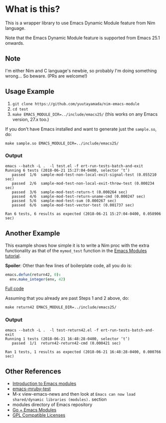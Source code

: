 # What is this?
This is a wrapper library to use Emacs Dynamic Module feature from
Nim language.

Note that the Emacs Dynamic Module feature is supported from Emacs
25.1 onwards.

## Note
I'm either Nim and C language's newbie, so probably I'm doing
something wrong... So beware. (PRs are welcome!)

## Usage Example

1. `git clone https://github.com/yuutayamada/nim-emacs-module`
2. `cd test`
3. `make EMACS_MODULE_DIR=../include/emacs25/` (this works on any Emacs version, 27.x too.)

If you don't have Emacs installed and want to generate just the
`sample.so`, do:

```
make sample.so EMACS_MODULE_DIR=../include/emacs25/
```

### Output


```
emacs --batch -L .  -l test.el -f ert-run-tests-batch-and-exit
Running 6 tests (2018-06-21 15:27:04-0400, selector ‘t’)
   passed  1/6  sample-mod-test-non-local-exit-signal-test (0.055210 sec)
   passed  2/6  sample-mod-test-non-local-exit-throw-test (0.000234 sec)
   passed  3/6  sample-mod-test-return-t (0.000264 sec)
   passed  4/6  sample-mod-test-return-uname-cmd (0.000247 sec)
   passed  5/6  sample-mod-test-sum (0.000267 sec)
   passed  6/6  sample-mod-test-vector-test (0.001737 sec)

Ran 6 tests, 6 results as expected (2018-06-21 15:27:04-0400, 0.058906 sec)
```

## Another Example

This example shows how simple it is to write a Nim proc with the extra
functionality as that of the `mymod_test` function in the [Emacs
Modules tutorial][diobla].

**Spoiler**: Other than few lines of boilerplate code, all you do is:

```nim
emacs.defun(return42, 0):
  env.make_integer(env, 42)
```

[Full code][return42]

Assuming that you already are past Steps 1 and 2 above, do:

```
make return42 EMACS_MODULE_DIR=../include/emacs25/
```

### Output

```
emacs --batch -L .  -l test-return42.el -f ert-run-tests-batch-and-exit
Running 1 tests (2018-06-21 16:48:28-0400, selector ‘t’)
   passed  1/1  return42-return42-cmd (0.000421 sec)

Ran 1 tests, 1 results as expected (2018-06-21 16:48:28-0400, 0.000766 sec)
```

## Other References
- [Introduction to Emacs modules][diobla]
- [emacs-mruby-test](https://github.com/syohex/emacs-mruby-test)
- M-x view-emacs-news and then look at `Emacs can now load shared/dynamic libraries (modules).` section
- modules directory of Emacs repository
- [Go + Emacs Modules](https://mrosset.github.io/emacs-module/)
- [GPL Compatible Licenses](https://www.gnu.org/licenses/license-list.html#GPLCompatibleLicenses)


[diobla]: http://diobla.info/blog-archive/modules-tut.html
[return42]: https://github.com/kaushalmodi/nim-emacs-module/blob/master/test/return42.nim
